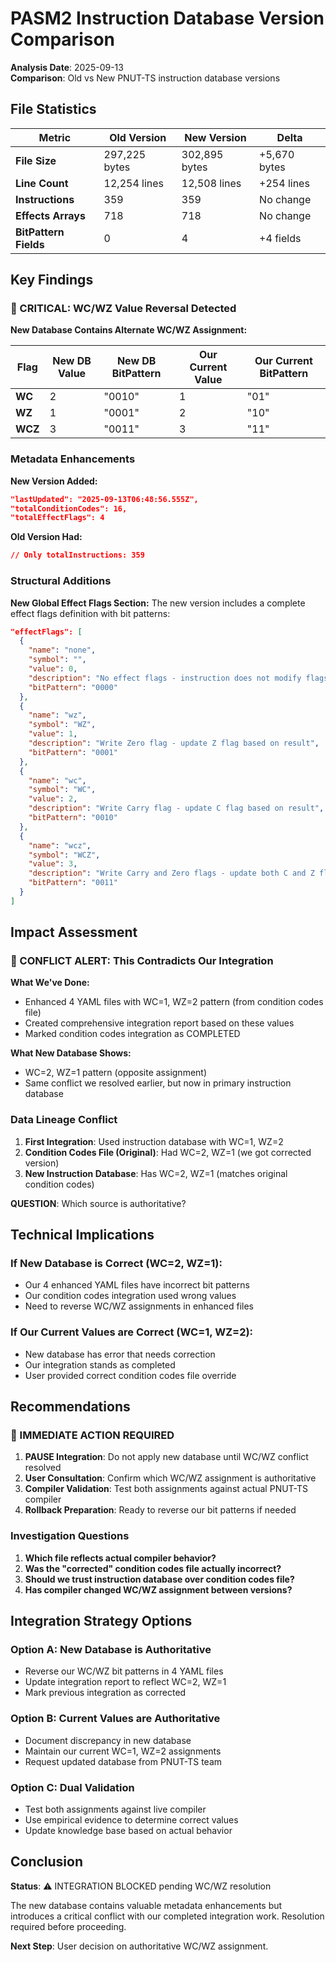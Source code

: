 # PASM2 Instruction Database Version Comparison

**Analysis Date**: 2025-09-13  
**Comparison**: Old vs New PNUT-TS instruction database versions

## File Statistics

| Metric | Old Version | New Version | Delta |
|--------|-------------|-------------|-------|
| **File Size** | 297,225 bytes | 302,895 bytes | +5,670 bytes |
| **Line Count** | 12,254 lines | 12,508 lines | +254 lines |
| **Instructions** | 359 | 359 | No change |
| **Effects Arrays** | 718 | 718 | No change |
| **BitPattern Fields** | 0 | 4 | +4 fields |

## Key Findings

### 🚨 CRITICAL: WC/WZ Value Reversal Detected

**New Database Contains Alternate WC/WZ Assignment:**

| Flag | New DB Value | New DB BitPattern | Our Current Value | Our Current BitPattern |
|------|--------------|-------------------|-------------------|------------------------|
| **WC** | 2 | "0010" | 1 | "01" |
| **WZ** | 1 | "0001" | 2 | "10" |
| **WCZ** | 3 | "0011" | 3 | "11" |

### Metadata Enhancements

**New Version Added:**
```json
"lastUpdated": "2025-09-13T06:48:56.555Z",
"totalConditionCodes": 16,
"totalEffectFlags": 4
```

**Old Version Had:**
```json
// Only totalInstructions: 359
```

### Structural Additions

**New Global Effect Flags Section:**
The new version includes a complete effect flags definition with bit patterns:

```json
"effectFlags": [
  {
    "name": "none",
    "symbol": "",
    "value": 0,
    "description": "No effect flags - instruction does not modify flags",
    "bitPattern": "0000"
  },
  {
    "name": "wz",
    "symbol": "WZ", 
    "value": 1,
    "description": "Write Zero flag - update Z flag based on result",
    "bitPattern": "0001"
  },
  {
    "name": "wc",
    "symbol": "WC",
    "value": 2, 
    "description": "Write Carry flag - update C flag based on result",
    "bitPattern": "0010"
  },
  {
    "name": "wcz",
    "symbol": "WCZ",
    "value": 3,
    "description": "Write Carry and Zero flags - update both C and Z flags", 
    "bitPattern": "0011"
  }
]
```

## Impact Assessment

### 🔴 CONFLICT ALERT: This Contradicts Our Integration

**What We've Done:**
- Enhanced 4 YAML files with WC=1, WZ=2 pattern (from condition codes file)
- Created comprehensive integration report based on these values
- Marked condition codes integration as COMPLETED

**What New Database Shows:**
- WC=2, WZ=1 pattern (opposite assignment)
- Same conflict we resolved earlier, but now in primary instruction database

### Data Lineage Conflict

1. **First Integration**: Used instruction database with WC=1, WZ=2
2. **Condition Codes File (Original)**: Had WC=2, WZ=1 (we got corrected version)
3. **New Instruction Database**: Has WC=2, WZ=1 (matches original condition codes)

**QUESTION**: Which source is authoritative?

## Technical Implications

### If New Database is Correct (WC=2, WZ=1):
- Our 4 enhanced YAML files have incorrect bit patterns
- Our condition codes integration used wrong values  
- Need to reverse WC/WZ assignments in enhanced files

### If Our Current Values are Correct (WC=1, WZ=2):
- New database has error that needs correction
- Our integration stands as completed
- User provided correct condition codes file override

## Recommendations

### 🚨 IMMEDIATE ACTION REQUIRED

1. **PAUSE Integration**: Do not apply new database until WC/WZ conflict resolved
2. **User Consultation**: Confirm which WC/WZ assignment is authoritative
3. **Compiler Validation**: Test both assignments against actual PNUT-TS compiler
4. **Rollback Preparation**: Ready to reverse our bit patterns if needed

### Investigation Questions

1. **Which file reflects actual compiler behavior?**
2. **Was the "corrected" condition codes file actually incorrect?**
3. **Should we trust instruction database over condition codes file?**
4. **Has compiler changed WC/WZ assignment between versions?**

## Integration Strategy Options

### Option A: New Database is Authoritative
- Reverse our WC/WZ bit patterns in 4 YAML files
- Update integration report to reflect WC=2, WZ=1
- Mark previous integration as corrected

### Option B: Current Values are Authoritative  
- Document discrepancy in new database
- Maintain our current WC=1, WZ=2 assignments
- Request updated database from PNUT-TS team

### Option C: Dual Validation
- Test both assignments against live compiler
- Use empirical evidence to determine correct values
- Update knowledge base based on actual behavior

## Conclusion

**Status**: ⚠️ INTEGRATION BLOCKED pending WC/WZ resolution

The new database contains valuable metadata enhancements but introduces a critical conflict with our completed integration work. Resolution required before proceeding.

**Next Step**: User decision on authoritative WC/WZ assignment.